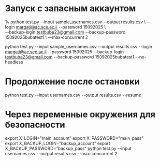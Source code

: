 # Запуск с запасным аккаунтом
% python test.py --input sample_usernames.csv --output results.csv \ 
  --login margati@ac.sce.ac.il --password 15092025 \  
  --backup-login testbuba23@gmail.com --backup-password 15092025bubatest1 \ 
  --max-concurrent 2

python test.py --input sample_usernames.csv --output results.csv --login margati@ac.sce.ac.il --password 15092025 --backup-login testbuba23@gmail.com --backup-password 15092025bubatest1 --no-headless




# Продолжение после остановки
python test.py --input usernames.csv --output results.csv --resume

# Через переменные окружения для безопасности
export X_LOGIN="main_account"
export X_PASSWORD="main_pass" 
export X_BACKUP_LOGIN="backup_account"
export X_BACKUP_PASSWORD="backup_pass"
python test.py --input usernames.csv --output results.csv --max-concurrent 2



